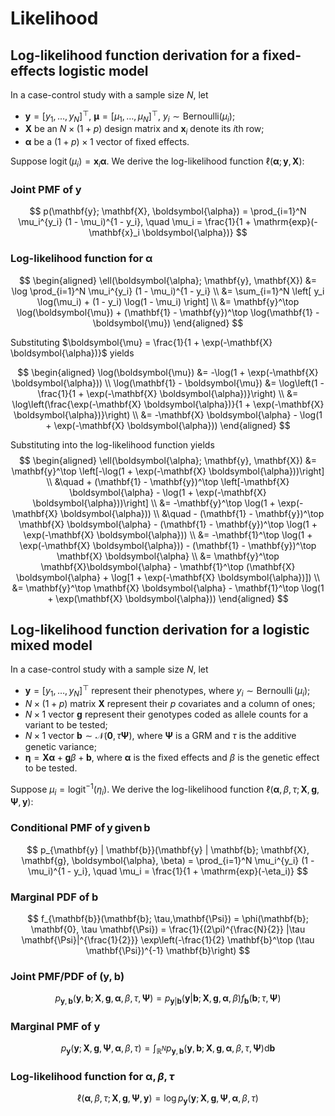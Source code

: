 # Likelihood

## Log-likelihood function derivation for a fixed-effects logistic model

In a case-control study with a sample size $N$, let

- $\mathbf{y}=[y_1,\ldots,y_N]^\top,\ \boldsymbol{\mu} = [\mu_1,\ldots,\mu_N]^\top,\ y_i \sim \mathrm{Bernoulli}(\mu_i)$;
- $\mathbf{X}$ be an $N \times (1 + p)$ design matrix and $\mathbf{x}_i$ denote its $i$th row;
- $\boldsymbol{\alpha}$ be a $(1 + p) \times 1$ vector of fixed effects.

Suppose $\operatorname{logit}(\mu_i) = \mathbf{x}_i \boldsymbol{\alpha}$. We derive the log-likelihood function $\ell(\boldsymbol{\alpha}; \mathbf{y}, \mathbf{X})$:

### Joint PMF of $\mathbf{y}$

$$
p(\mathbf{y}; \mathbf{X}, \boldsymbol{\alpha}) = \prod_{i=1}^N \mu_i^{y_i} (1 - \mu_i)^{1 - y_i}, \quad \mu_i = \frac{1}{1 + \mathrm{exp}(-\mathbf{x}_i \boldsymbol{\alpha})}
$$

### Log-likelihood function for $\boldsymbol{\alpha}$

$$
\begin{aligned}
\ell(\boldsymbol{\alpha}; \mathbf{y}, \mathbf{X})
&= \log \prod_{i=1}^N \mu_i^{y_i} (1 - \mu_i)^{1 - y_i} \\
&= \sum_{i=1}^N \left[ y_i \log(\mu_i) + (1 - y_i) \log(1 - \mu_i) \right] \\
&= \mathbf{y}^\top \log(\boldsymbol{\mu}) + (\mathbf{1} - \mathbf{y})^\top \log(\mathbf{1} - \boldsymbol{\mu})
\end{aligned}
$$

Substituting $\boldsymbol{\mu} = \frac{1}{1 + \exp(-\mathbf{X} \boldsymbol{\alpha})}$ yields

$$
\begin{aligned}
\log(\boldsymbol{\mu}) &= -\log(1 + \exp(-\mathbf{X} \boldsymbol{\alpha})) \\
\log(\mathbf{1} - \boldsymbol{\mu}) &= \log\left(1 - \frac{1}{1 + \exp(-\mathbf{X} \boldsymbol{\alpha})}\right) \\
&= \log\left(\frac{\exp(-\mathbf{X} \boldsymbol{\alpha})}{1 + \exp(-\mathbf{X} \boldsymbol{\alpha})}\right) \\
&= -\mathbf{X} \boldsymbol{\alpha} - \log(1 + \exp(-\mathbf{X} \boldsymbol{\alpha}))
\end{aligned}
$$

Substituting into the log-likelihood function yields
$$
\begin{aligned}
\ell(\boldsymbol{\alpha}; \mathbf{y}, \mathbf{X})
&= \mathbf{y}^\top \left[-\log(1 + \exp(-\mathbf{X} \boldsymbol{\alpha}))\right] \\
&\quad + (\mathbf{1} - \mathbf{y})^\top \left[-\mathbf{X} \boldsymbol{\alpha} - \log(1 + \exp(-\mathbf{X} \boldsymbol{\alpha}))\right] \\
&= -\mathbf{y}^\top \log(1 + \exp(-\mathbf{X} \boldsymbol{\alpha})) \\
&\quad - (\mathbf{1} - \mathbf{y})^\top \mathbf{X} \boldsymbol{\alpha} - (\mathbf{1} - \mathbf{y})^\top \log(1 + \exp(-\mathbf{X} \boldsymbol{\alpha})) \\
&= -\mathbf{1}^\top \log(1 + \exp(-\mathbf{X} \boldsymbol{\alpha})) - (\mathbf{1} - \mathbf{y})^\top \mathbf{X} \boldsymbol{\alpha} \\
&= \mathbf{y}^\top \mathbf{X}\boldsymbol{\alpha} - \mathbf{1}^\top (\mathbf{X} \boldsymbol{\alpha} + \log[1 + \exp(-\mathbf{X} \boldsymbol{\alpha})]) \\
&= \mathbf{y}^\top \mathbf{X} \boldsymbol{\alpha} - \mathbf{1}^\top \log(1 + \exp(\mathbf{X} \boldsymbol{\alpha}))
\end{aligned}
$$

## Log-likelihood function derivation for a logistic mixed model

In a case-control study with a sample size $N$, let

- $\mathbf{y} = [y_1,\ldots,y_N]^{\top}$ represent their phenotypes, where $y_i \sim \operatorname{Bernoulli}(\mu_i)$;
- $N \times (1 + p)$ matrix $\mathbf{X}$ represent their $p$ covariates and a column of ones;
- $N \times 1$ vector $\mathbf{g}$ represent their genotypes coded as allele counts for a variant to be tested;
- $N \times 1$ vector $\mathbf{b} \sim \mathcal{N}(\mathbf{0}, \tau \mathbf{\Psi})$, where $\mathbf{\Psi}$ is a GRM and $\tau$ is the additive genetic variance;
- $\boldsymbol{\eta} = \mathbf{X} \boldsymbol{\alpha} + \mathbf{g}\beta + \mathbf{b}$, where $\boldsymbol{\alpha}$ is the fixed effects and $\beta$ is the genetic effect to be tested.

Suppose $\mu_i = \operatorname{logit}^{-1}(\eta_i)$. We derive the log-likelihood function $\ell(\boldsymbol{\alpha}, \beta, \tau; \mathbf{X}, \mathbf{g}, \mathbf{\Psi}, \mathbf{y})$:

### Conditional PMF of $\mathbf{y}$ given $\mathbf{b}$

$$
p_{\mathbf{y} | \mathbf{b}}(\mathbf{y} | \mathbf{b}; \mathbf{X}, \mathbf{g}, \boldsymbol{\alpha}, \beta) = \prod_{i=1}^N \mu_i^{y_i} (1 - \mu_i)^{1 - y_i}, \quad \mu_i = \frac{1}{1 + \mathrm{exp}(-\eta_i)}
$$

### Marginal PDF of $\mathbf{b}$

$$
f_{\mathbf{b}}(\mathbf{b}; \tau,\mathbf{\Psi}) = \phi(\mathbf{b}; \mathbf{0}, \tau \mathbf{\Psi}) = \frac{1}{(2\pi)^{\frac{N}{2}} |\tau \mathbf{\Psi}|^{\frac{1}{2}}} \exp\left(-\frac{1}{2} \mathbf{b}^\top (\tau \mathbf{\Psi})^{-1} \mathbf{b}\right)
$$

### Joint PMF/PDF of $(\mathbf{y},\mathbf{b})$

$$ p_{\mathbf{y}, \mathbf{b}}(\mathbf{y}, \mathbf{b}; \mathbf{X}, \mathbf{g}, \boldsymbol{\alpha}, \beta, \tau, \mathbf{\Psi}) = p_{\mathbf{y} | \mathbf{b}}(\mathbf{y} | \mathbf{b}; \mathbf{X}, \mathbf{g}, \boldsymbol{\alpha}, \beta) f_{\mathbf{b}}(\mathbf{b}; \tau, \mathbf{\Psi}) $$

### Marginal PMF of $\mathbf{y}$

$$
p_{\mathbf{y}}(\mathbf{y}; \mathbf{X}, \mathbf{g}, \mathbf{\Psi}, \boldsymbol{\alpha}, \beta, \tau) = \int_{\mathbb{R}^N} p_{\mathbf{y}, \mathbf{b}}(\mathbf{y}, \mathbf{b}; \mathbf{X}, \mathbf{g}, \boldsymbol{\alpha}, \beta, \tau, \mathbf{\Psi}) \mathrm{d}\mathbf{b}
$$

### Log-likelihood function for $\boldsymbol{\alpha}, \beta, \tau$

$$
\ell(\boldsymbol{\alpha}, \beta, \tau; \mathbf{X}, \mathbf{g}, \mathbf{\Psi}, \mathbf{y}) = \log p_{\mathbf{y}}(\mathbf{y}; \mathbf{X}, \mathbf{g}, \mathbf{\Psi}, \boldsymbol{\alpha}, \beta, \tau) 
$$
